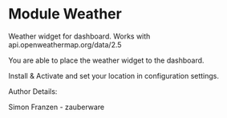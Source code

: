 Module Weather 
=================

Weather widget for dashboard. Works with api.openweathermap.org/data/2.5

You are able to place the weather widget to the dashboard.

Install & Activate and set your location in configuration settings.

Author Details:
   
Simon Franzen - zauberware   
